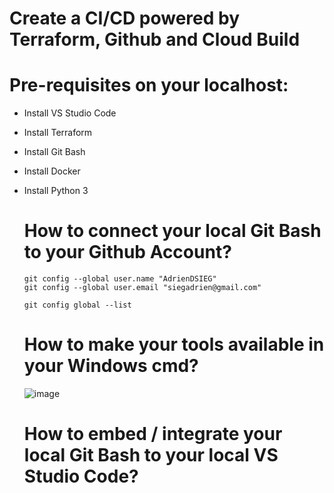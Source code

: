 # Create a CI/CD powered by Terraform, Github and Cloud Build

# Pre-requisites on your localhost: 
- Install VS Studio Code
- Install Terraform
- Install Git Bash
- Install Docker
- Install Python 3

  # How to connect your local Git Bash to your Github Account?
  ```
  git config --global user.name "AdrienDSIEG"
  git config --global user.email "siegadrien@gmail.com"

  git config global --list
  ```

  # How to make your tools available in your Windows cmd?
  
  ![image](https://github.com/user-attachments/assets/69d2c330-e571-491e-ac4a-b75296e0f416)

  # How to embed / integrate your local Git Bash to your local VS Studio Code?

  

  
  
